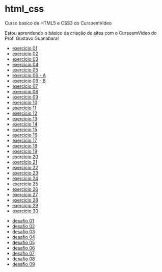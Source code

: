  # html_css
 Curso basico de HTML5 e CSS3 do CursoemVideo

 Estou aprendendo o básico da criação de sites com o CursoemVideo do Prof. Gustavo Guanabara!
 
 <ul>
     <li><a href="https://michelsouza-tech.github.io/html_css/md01/exercicios/ex01/index.html"> exercício 01</li>
     <li><a href="https://michelsouza-tech.github.io/html_css/md01/exercicios/ex02/index.html"> exercício 02</li>
     <li><a href="https://michelsouza-tech.github.io/html_css/md01/exercicios/ex03/index.html"> exercício 03</li>
     <li><a href="https://michelsouza-tech.github.io/html_css/md01/exercicios/ex04/index.html"> exercício 04</li>
     <li><a href="https://michelsouza-tech.github.io/html_css/md01/exercicios/ex05/index.html"> exercício 05</li>
     <li><a href="https://michelsouza-tech.github.io/html_css/md01/exercicios/ex06/html4.html"> exercício 06 - A</li>
     <li><a href="https://michelsouza-tech.github.io/html_css/md01/exercicios/ex06/html5.html"> exercício 06 - B</li>
     <li><a href="https://michelsouza-tech.github.io/html_css/md01/exercicios/ex07/index.html"> exercício 07</li>
     <li><a href="https://michelsouza-tech.github.io/html_css/md01/exercicios/ex08/index.html"> exercício 08</li>
     <li><a href="https://michelsouza-tech.github.io/html_css/md01/exercicios/ex09/index.html"> exercício 09</li>
     <li><a href="https://michelsouza-tech.github.io/html_css/md01/exercicios/ex10/index.html"> exercício 10</li>
     <li><a href="https://michelsouza-tech.github.io/html_css/md01/exercicios/ex11/index.html"> exercício 11</li>
     <li><a href="https://michelsouza-tech.github.io/html_css/md01/exercicios/ex12/index.html"> exercício 12</li>
     <li><a href="https://michelsouza-tech.github.io/html_css/md01/exercicios/ex13/index.html"> exercício 13</li>
     <li><a href="https://michelsouza-tech.github.io/html_css/md01/exercicios/ex14/index.html"> exercício 14</li>
     <li><a href="https://michelsouza-tech.github.io/html_css/md01/exercicios/ex15/index.html"> exercício 15</li>
     <li><a href="https://michelsouza-tech.github.io/html_css/md01/exercicios/ex16/index.html"> exercício 16</li>
     <li><a href="https://michelsouza-tech.github.io/html_css/md01/exercicios/ex17/index.html"> exercício 17</li>
     <li><a href="https://michelsouza-tech.github.io/html_css/md01/exercicios/ex18/index.html"> exercício 18</li>
     <li><a href="https://michelsouza-tech.github.io/html_css/md01/exercicios/ex19/index.html"> exercício 19</li>
     <li><a href="https://michelsouza-tech.github.io/html_css/md02/exercicios/ex20/index.html"> exercício 20</li>
     <li><a href="https://michelsouza-tech.github.io/html_css/md02/exercicios/ex21/index.html"> exercício 21</li>
     <li><a href="https://michelsouza-tech.github.io/html_css/md02/exercicios/ex22/index.html"> exercício 22</li>
     <li><a href="https://michelsouza-tech.github.io/html_css/md02/exercicios/ex23/index.html"> exercício 23</li>
     <li><a href="https://michelsouza-tech.github.io/html_css/md02/exercicios/ex24/index.html"> exercício 24</li>
     <li><a href="https://michelsouza-tech.github.io/html_css/md02/exercicios/ex25/index.html"> exercício 25</li>
     <li><a href="https://michelsouza-tech.github.io/html_css/md02/exercicios/ex26/index.html"> exercício 26</li>
     <li><a href="https://michelsouza-tech.github.io/html_css/md02/exercicios/ex27/index.html"> exercício 27</li>
     <li><a href="https://michelsouza-tech.github.io/html_css/md02/exercicios/ex28/index.html"> exercício 28</li>
     <li><a href="https://michelsouza-tech.github.io/html_css/md02/exercicios/ex29/index.html"> exercício 29</li>
     <li><a href="https://michelsouza-tech.github.io/html_css/md02/exercicios/ex30/index.html"> exercício 30</li>
 </ul>

<ul>
    <li><a href="https://michelsouza-tech.github.io/html_css/md01/desafios/d01/index.html"> desafio 01 </a></li>
    <li><a href="https://michelsouza-tech.github.io/html_css/md01/desafios/d02/index.html"> desafio 02 </a></li>
    <li><a href="https://michelsouza-tech.github.io/html_css/md01/desafios/d03/index.html"> desafio 03 </a></li>
    <li><a href="https://michelsouza-tech.github.io/html_css/md01/desafios/d04/index.html"> desafio 04 </a></li>
    <li><a href="https://michelsouza-tech.github.io/html_css/md01/desafios/d05/index.html"> desafio 05 </a></li>
    <li><a href="https://michelsouza-tech.github.io/html_css/md01/desafios/d06/index.html"> desafio 06 </a></li>
    <li><a href="https://michelsouza-tech.github.io/html_css/md01/desafios/d07/index.html"> desafio 07 </a></li>
    <li><a href="https://michelsouza-tech.github.io/html_css/md01/desafios/d08/cinza.html"> desafio 08 </a></li>
    <li><a href="https://michelsouza-tech.github.io/html_css/md01/desafios/d09/index.html"> desafio 09 </a></li>
</ul>



